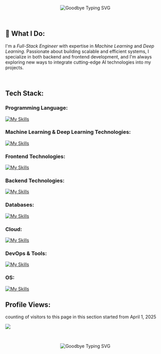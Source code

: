 
<!-- ![Anurag's GitHub stats](https://github-readme-stats.vercel.app/api?username=Mahmoud-Da&show_icons=true&theme=radical)

<!-- https://readme-typing-svg.herokuapp.com/demo/  -->

<p align="center">
  <img src="https://readme-typing-svg.herokuapp.com?font=Fira+Code&weight=1500&size=30&pause=1000&color=3AFF75&width=435&lines=Greetings!!!;I'm+Mahmoud;a+Developer" alt="Goodbye Typing SVG" />
</p>

<br>

## 🚀 What I Do:
I'm a *Full-Stack Engineer* with expertise in *Machine Learning* and *Deep Learning*. Passionate about building scalable and efficient systems,
I specialize in both backend and frontend development, and I'm always exploring new ways to integrate cutting-edge AI technologies into my projects.

<br>

## Tech Stack:

### Programming Language:
[![My Skills](https://skillicons.dev/icons?i=py,ruby,java,js,ts,php,cpp,cs)](https://skillicons.dev)

### Machine Learning & Deep Learning Technologies:
[![My Skills](https://skillicons.dev/icons?i=pytorch)](https://skillicons.dev)


### Frontend Technologies:
[![My Skills](https://skillicons.dev/icons?i=html,css,tailwind,jquery,react,vue)](https://skillicons.dev)


### Backend Technologies:
[![My Skills](https://skillicons.dev/icons?i=nextjs,rails,nodejs,flask)](https://skillicons.dev)


### Databases:
[![My Skills](https://skillicons.dev/icons?i=sqlite,mysql,postgres,prisma)](https://skillicons.dev)


### Cloud:
[![My Skills](https://skillicons.dev/icons?i=aws,azure,heroku)](https://skillicons.dev)


### DevOps & Tools:
[![My Skills](https://skillicons.dev/icons?i=git,github,githubactions,docker,kubernetes,regex,sentry,vite,anaconda,babel,bash,bun,npm,pnpm,yarn,postman)](https://skillicons.dev)


### OS:
[![My Skills](https://skillicons.dev/icons?i=apple,windows,linux,ubuntu,kali)](https://skillicons.dev)
<br>

## Profile Views:

counting of visitors to this page in this section started from April 1, 2025

![](https://count.getloli.com/get/@Mahmoud-Da.github.readme)

<br>

<p align="center">
  <img src="https://readme-typing-svg.demolab.com?font=Fira+Code&weight=1500&size=30&pause=1000&color=3AFF75&center=true&vCenter=true&width=435&lines=Thanks+for+visiting!;See+you+soon!" alt="Goodbye Typing SVG" />
</p>
